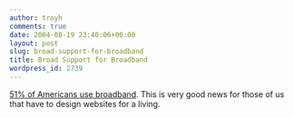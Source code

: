 ```yaml
---
author: troyh
comments: true
date: 2004-08-19 23:40:06+00:00
layout: post
slug: broad-support-for-broadband
title: Broad Support for Broadband
wordpress_id: 2739
---
```


[51% of Americans use broadband](http://www.alwayson-network.com/comments.php?id=P5466_0_6_0_C).  This is very good news for those of us that have to design websites for a living.
